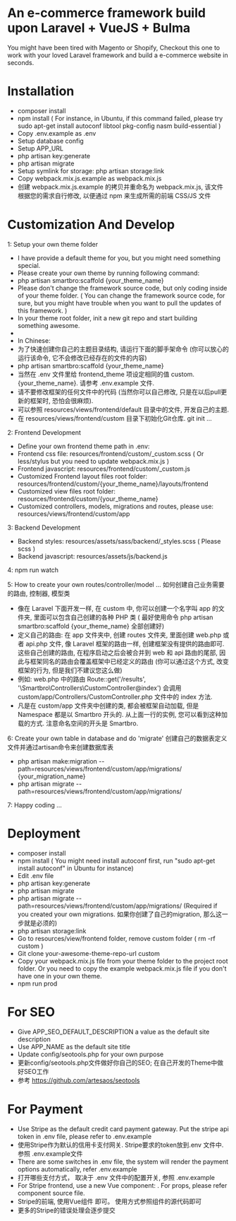 # An e-commerce framework build upon Laravel + VueJS + Bulma
You might have been tired with Magento or Shopify, Checkout this one to work with your loved Laravel framework and build a e-commerce website in seconds.

# Installation
- composer install
- npm install ( For instance, in Ubuntu, if this command failed, please try sudo apt-get install autoconf libtool pkg-config nasm build-essential )
- Copy .env.example as .env
- Setup database config
- Setup APP_URL
- php artisan key:generate
- php artisan migrate
- Setup symlink for storage: php artisan storage:link
- Copy webpack.mix.js.example as webpack.mix.js
- 创建 webpack.mix.js.example 的拷贝并重命名为 webpack.mix.js, 该文件根据您的需求自行修改, 以便通过 npm 来生成所需的前端 CSS/JS 文件

# Customization And Develop
1: Setup your own theme folder
- I have provide a default theme for you, but you might need something special.
- Please create your own theme by running following command:
- php artisan smartbro:scaffold {your_theme_name}
- Please don't change the framework source code, but only coding inside of your theme folder. ( You can change the framework source code, for sure, but you might have trouble when you want to pull the updates of this framework. )
- In your theme root folder, init a new git repo and start building something awesome.
-
- In Chinese:
- 为了快速创建你自己的主题目录结构, 请运行下面的脚手架命令 (你可以放心的运行该命令, 它不会修改已经存在的文件的内容)
- php artisan smartbro:scaffold {your_theme_name}
- 当然在 .env 文件里给 frontend_theme 项设定相同的值 custom.{your_theme_name}. 请参考 .env.example 文件.
- 请不要修改框架的任何文件中的代码 (当然你可以自己修改, 只是在以后pull更新的框架时, 恐怕会很麻烦). 
- 可以参照 resources/views/frontend/default 目录中的文件, 开发自己的主题.
- 在 resources/views/frontend/custom 目录下初始化Git仓库. git init  ...

2: Frontend Development
- Define your own frontend theme path in .env:
- Frontend css file: resources/frontend/custom/_custom.scss ( Or less/stylus but you need to update webpack.mix.js )
- Frontend javascript: resources/frontend/custom/_custom.js
- Customized Frontend layout files root folder: resources/frontend/custom/{your_theme_name}/layouts/frontend
- Customized view files root folder: resources/frontend/custom/{your_theme_name}
- Customized controllers, models, migrations and routes, please use: resources/views/frontend/custom/app

3: Backend Development
- Backend styles: resources/assets/sass/backend/_styles.scss ( Please scss )
- Backend javascript: resources/assets/js/backend.js

4: npm run watch

5: How to create your own routes/controller/model ... 如何创建自己业务需要的路由, 控制器, 模型类
- 像在 Laravel 下面开发一样, 在 custom 中, 你可以创建一个名字叫 app 的文件夹, 里面可以包含自己创建的各种 PHP 类 ( 最好使用命令 php artisan smartbro:scaffold {your_theme_name} 全部创建好)
- 定义自己的路由: 在 app 文件夹中, 创建 routes 文件夹, 里面创建 web.php 或者 api.php 文件, 像 Laravel 框架的路由一样, 创建框架没有提供的路由即可. 这些自己创建的路由, 在程序启动之后会被合并到 web 和 api 路由的尾部, 因此与框架同名的路由会覆盖框架中已经定义的路由 (你可以通过这个方式, 改变框架的行为, 但是我们不建议您这么做)
- 例如: web.php 中的路由 Route::get('/results', '\Smartbro\Controllers\CustomController@index') 会调用 custom/app/Controllers/CustomController.php 文件中的 index 方法.
- 凡是在 custom/app 文件夹中创建的类, 都会被框架自动加载, 但是 Namespace 都是以 Smartbro 开头的. 从上面一行的实例, 您可以看到这种加载的方式. 注意命名空间的开头是 Smartbro.

6: Create your own table in database and do 'migrate' 创建自己的数据表定义文件并通过artisan命令来创建数据库表
- php artisan make:migration --path=resources/views/frontend/custom/app/migrations/ {your_migration_name}
- php artisan migrate --path=resources/views/frontend/custom/app/migrations/

7: Happy coding ...

# Deployment
- composer install
- npm install ( You might need install autoconf first, run "sudo apt-get install autoconf" in Ubuntu for instance)
- Edit .env file
- php artisan key:generate
- php artisan migrate
- php artisan migrate --path=resources/views/frontend/custom/app/migrations/  (Required if you created your own migrations. 如果你创建了自己的migration, 那么这一步就是必须的)
- php artisan storage:link
- Go to resources/view/frontend folder, remove custom folder ( rm -rf custom )
- Git clone your-awesome-theme-repo-url custom
- Copy your webpack.mix.js file from your theme folder to the project root folder. Or you need to copy the example webpack.mix.js file if you don't have one in your own theme.
- npm run prod

# For SEO
- Give APP_SEO_DEFAULT_DESCRIPTION a value as the default site description
- Use APP_NAME as the default site title
- Update config/seotools.php for your own purpose
- 更新config/seotools.php文件做好你自己的SEO; 在自己开发的Theme中做好SEO工作
- 参考 https://github.com/artesaos/seotools

# For Payment
- Use Stripe as the default credit card payment gateway. Put the stripe api token in .env file, please refer to .env.example
- 使用Stripe作为默认的信用卡支付网关. Stripe要求的token放到.env 文件中. 参照 .env.example文件
- There are some switches in .env file, the system will render the payment options automatically, refer .env.example
- 打开哪些支付方式， 取决于 .env 文件中的配置开关, 参照 .env.example
- For Stripe frontend, use a new Vue component: <stripe-payment>. For props, please refer component source file.
- Stripe的前端, 使用Vue组件<stripe-payment> 即可。 使用方式参照组件的源代码即可
- 更多的Stripe的错误处理会逐步提交